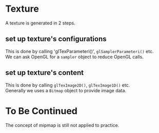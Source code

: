 ﻿# Texture
A texture is generated in 2 steps.
## set up texture's configurations
This is done by calling 'glTexParameteri()', `glSamplerParameteri()` etc.  
We can ask OpenGL for a `sampler` object to reduce OpenGL calls.
## set up texture's content
This is done by calling `glTexImage2D()`, `glTexImage1D()` etc.  
Generally we uses a `Bitmap` object to provide image data.
# To Be Continued
The concept of mipmap is still not applied to practice.

